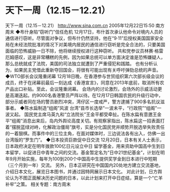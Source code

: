 # 天下一周（12.15－12.21）

天下一周（12.15－12.21）
http://www.sina.com.cn 2005年12月22日15:50 南方周末
◆布什身陷“窃听门”信任危机
12月17日，布什首次承认他命令对境内人员的通信进行窃听。尽管面对争议，但布什仍然坚持，他在“9·11”后授权美国国家安全局在未经法院批准的情况下对美境内居民的通信进行窃听是完全合法的，只要美国面临的恐怖威胁一日不除，他将继续授权进行这种窃听。
共和党参议员林赛·格雷厄姆感叹，这是非常糟糕的先例，因为如果总统可以单方面决定谁是恐怖嫌疑人，那么总统就成了法院，美国的司法独立就遭到了严重侵犯和践踏。
也有分析认为，如果民主党借此重新夺回国会，将很有可能出现有关呼吁弹劾总统的声音。
◆WTO部长会议隆重闭幕
12月18日晚，在香港参与世贸组织第六次部长级会议的成员，终于在闭幕前最后一刻达成《香港宣言》，同意在2013年底前，取消所有农产品出口补贴。至此，会议隆重闭幕。
会场内的讨论激烈，会场外的示威活动更是高潮迭起。约9000名香港警员严阵以待。在12月17日韩国农民的升级行动中，部分示威者同在场的警员剧烈冲突，湾仔区一度戒严，警方逮捕了900多名抗议滋事者。
◆陈水扁制造“组阁”风波
台湾“县市长选举”一波未平，“行政院”“组阁”一波又起。
国民党主席马英九和“立法院长”王金平都受牵扯。在陈水扁有意邀王金平“组阁”消息出来后，岛内外舆论高度关切。有观察家指出，陈水扁这一招表面打着“摆脱蓝绿对峙，化解政治僵局”旗号，实是分化国民党并顺势开脱选举失败责任的一着狠棋。而事件中的三位主角，在面对媒体时，三边说法各有出入，仿佛一出台湾版的“罗生门”。
◆日本投资巨款促中日交流
12月20日，日本有关人士表示，日本政府决定在明年拨款100亿日元设立中日
留学基金，用来资助中国高中生到日本留学，以促进日中青年之间的交流。基金暂定名为“日中21世纪基金”，计划在明年9月开始实施，每年为100到200个中国高中生提供奖学金到日本进行中短期（三个月到一年）交流。
另外，日本正研究在中国国内20处地方建立交流基地，介绍日本文化，展览日本图书，并通过因特网展示日本文化。
对此计划，日方舆论认为不图正面解决历史问题的日本，以此计划来打开中日症结，算是一个“亡羊补牢”之策。
相关专题：南方周末 

